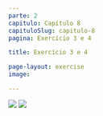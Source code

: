 ```yaml
---
parte: 2
capitulo: Capítulo 8
capituloSlug: capitulo-8
pagina: Exercício 3 e 4

title: Exercício 3 e 4

page-layout: exercise
image:

---
```


<img src="{{site.baseurl}}/assets/graphics/content/2_1_3_3.png"/>
<img src="{{site.baseurl}}/assets/graphics/content/2_1_3_4.png"/>